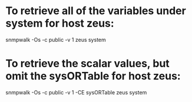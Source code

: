 # To retrieve all of the variables under system for host zeus:

snmpwalk -Os -c public -v 1 zeus system

# To retrieve the scalar values, but omit the sysORTable for host zeus:

snmpwalk -Os -c public -v 1 -CE sysORTable zeus system
